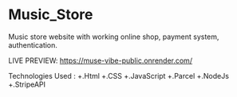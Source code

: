 # Music_Store

Music store website with working online shop, payment system, authentication. 

LIVE PREVIEW: https://muse-vibe-public.onrender.com/

Technologies Used :
+.Html
+.CSS
+.JavaScript
+.Parcel
+.NodeJs
+.StripeAPI

